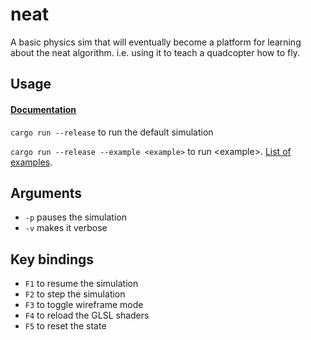 # neat
A basic physics sim that will eventually become a platform for learning about the neat algorithm. i.e. using it to teach a quadcopter how to fly.

## Usage
#### [Documentation](http://trolleyman.github.io/docs/neat/)

`cargo run --release` to run the default simulation

`cargo run --release --example <example>` to run \<example\>. [List of examples](examples/README.md).

## Arguments
- `-p` pauses the simulation
- `-v` makes it verbose

## Key bindings
- `F1` to resume the simulation
- `F2` to step the simulation
- `F3` to toggle wireframe mode
- `F4` to reload the GLSL shaders
- `F5` to reset the state